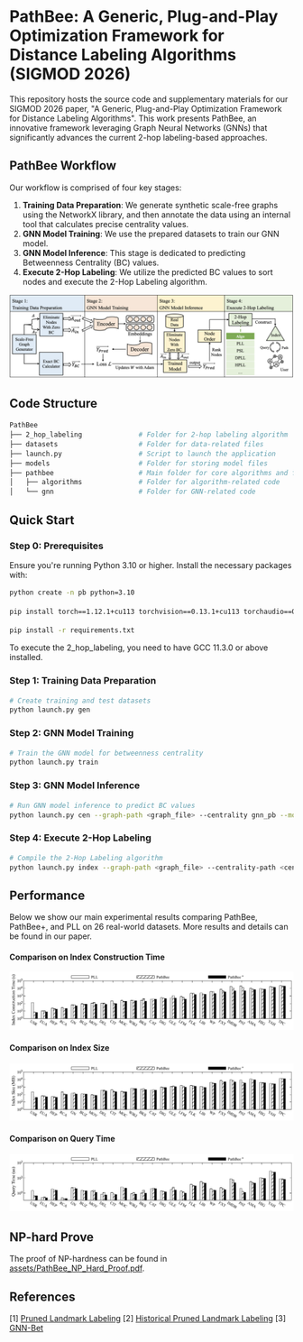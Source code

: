 # PathBee: A Generic, Plug-and-Play Optimization Framework for Distance Labeling Algorithms (SIGMOD 2026)

This repository hosts the source code and supplementary materials for our SIGMOD 2026 paper, "A Generic, Plug-and-Play Optimization Framework for Distance Labeling Algorithms". This work presents PathBee, an innovative framework leveraging Graph Neural Networks (GNNs) that significantly advances the current 2-hop labeling-based approaches.

## PathBee Workflow

Our workflow is comprised of four key stages:

1. **Training Data Preparation**: We generate synthetic scale-free graphs using the NetworkX library, and then annotate the data using an internal tool that calculates precise centrality values.
2. **GNN Model Training**: We use the prepared datasets to train our GNN model.
3. **GNN Model Inference**: This stage is dedicated to predicting Betweenness Centrality (BC) values.
4. **Execute 2-Hop Labeling**: We utilize the predicted BC values to sort nodes and execute the 2-Hop Labeling algorithm.

![Workflow](assets/pipeline.png)

## Code Structure

```sh
PathBee
├── 2_hop_labeling              # Folder for 2-hop labeling algorithm
├── datasets                    # Folder for data-related files
├── launch.py                   # Script to launch the application
├── models                      # Folder for storing model files
├── pathbee                     # Main folder for core algorithms and functions
│   ├── algorithms              # Folder for algorithm-related code
│   └── gnn                     # Folder for GNN-related code
```

## Quick Start

### Step 0: Prerequisites

Ensure you're running Python 3.10 or higher. Install the necessary packages with:

```sh
python create -n pb python=3.10

pip install torch==1.12.1+cu113 torchvision==0.13.1+cu113 torchaudio==0.12.1 --extra-index-url https://download.pytorch.org/whl/cu113

pip install -r requirements.txt
```

To execute the 2_hop_labeling, you need to have GCC 11.3.0 or above installed.

### Step 1: Training Data Preparation

```sh
# Create training and test datasets
python launch.py gen 
```

### Step 2: GNN Model Training

```sh
# Train the GNN model for betweenness centrality
python launch.py train
```

### Step 3: GNN Model Inference

```sh
# Run GNN model inference to predict BC values
python launch.py cen --graph-path <graph_file> --centrality gnn_pb --model-path <model_path>
```

### Step 4: Execute 2-Hop Labeling

```sh
# Compile the 2-Hop Labeling algorithm
python launch.py index --graph-path <graph_file> --centrality-path <centrality_file> --index-path <index_file>
```

## Performance

Below we show our main experimental results comparing PathBee, PathBee+, and PLL on 26 real-world datasets. More results and details can be found in our paper.

#### Comparison on Index Construction Time

<div align=center><img alt="pll_IBT"src="assets\pll_IBT.png"/></div>

#### Comparison on Index Size

<div align=center><img alt="pll_IS"src="assets\pll_IS.png"/></div>

#### Comparison on Query Time

<div align=center><img alt="pll_IT"src="assets\pll_QT.png"/></div>

## NP-hard Prove
The proof of NP-hardness can be found in [assets/PathBee_NP_Hard_Proof.pdf](assets/PathBee_NP_Hard_Proof.pdf).

## References

[1] [Pruned Landmark Labeling](https://github.com/iwiwi/pruned-landmark-labeling)
[2] [Historical Pruned Landmark Labeling](https://github.com/iwiwi/historical-pruned-landmark-labeling)
[3] [GNN-Bet](https://github.com/sunilkmaurya/GNN-Bet)
